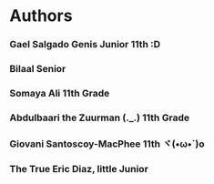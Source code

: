 # Authors
### Gael Salgado Genis Junior 11th :D
### Bilaal Senior
### Somaya Ali 11th Grade
### Abdulbaari the Zuurman (._.) 11th Grade
### Giovani Santoscoy-MacPhee 11th ヾ(•ω•`)o
### The True Eric Diaz, little Junior
